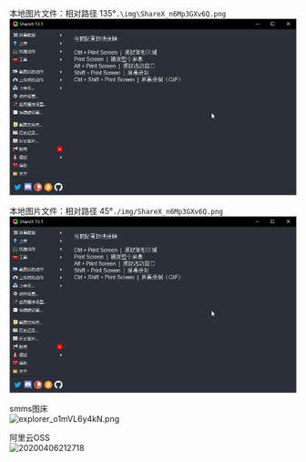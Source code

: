 本地图片文件：相对路径  135°`.\img\ShareX_n6Mp3GXv6Q.png`  
![ShareX_n6Mp3GXv6Q](.\img\ShareX_n6Mp3GXv6Q.png)

本地图片文件：相对路径  45°`./img/ShareX_n6Mp3GXv6Q.png`  
![ShareX_n6Mp3GXv6Q](./img/ShareX_n6Mp3GXv6Q.png)

smms图床  
![explorer_o1mVL6y4kN.png](https://i.loli.net/2020/04/06/jr5igfmEJRX1sZ4.png)

阿里云OSS  
![20200406212718](https://my-markdown-picgo.oss-cn-shenzhen.aliyuncs.com/img/20200406212718.png)